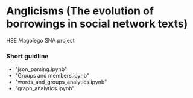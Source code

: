 # Anglicisms (The evolution of borrowings in social network texts)
HSE Magolego SNA project

### Short guidline

* "json_parsing.ipynb"
* "Groups and members.ipynb"
* "words_and_groups_analytics.ipynb"
* "graph_analytics.ipynb"


